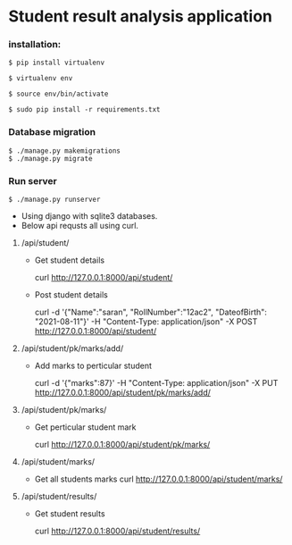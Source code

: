 # Student result analysis application

### installation:

    $ pip install virtualenv

    $ virtualenv env

    $ source env/bin/activate

    $ sudo pip install -r requirements.txt

### Database migration

    $ ./manage.py makemigrations
    $ ./manage.py migrate

### Run server

    $ ./manage.py runserver


* Using django with sqlite3 databases.
* Below api requsts all using curl.


1. /api/student/ 
    * Get student details

        curl http://127.0.0.1:8000/api/student/
    
    * Post student details

        curl -d '{"Name":"saran", "RollNumber":"12ac2", "DateofBirth": "2021-08-11"}' -H "Content-Type: application/json" -X POST  http://127.0.0.1:8000/api/student/


2. /api/student/pk/marks/add/ 

    * Add marks to perticular student

        curl -d '{"marks":87}' -H "Content-Type: application/json" -X PUT  http://127.0.0.1:8000/api/student/pk/marks/add/

3. /api/student/pk/marks/ 

    * Get perticular student mark

        curl http://127.0.0.1:8000/api/student/pk/marks/



4. /api/student/marks/ 

    * Get all students marks
        curl http://127.0.0.1:8000/api/student/marks/

5. /api/student/results/ 

    * Get student results

        curl http://127.0.0.1:8000/api/student/results/
